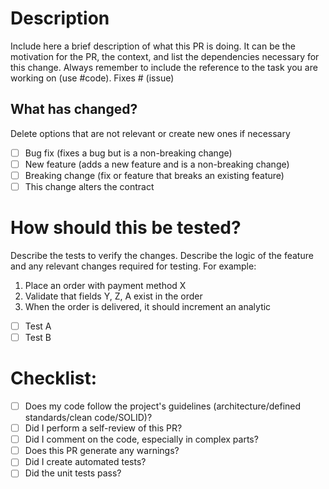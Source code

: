 # Description

Include here a brief description of what this PR is doing. It can be the motivation for the PR, the context, and list the dependencies necessary for this change. Always remember to include the reference to the task you are working on (use #code).
Fixes # (issue)

## What has changed?

Delete options that are not relevant or create new ones if necessary

- [ ] Bug fix (fixes a bug but is a non-breaking change)
- [ ] New feature (adds a new feature and is a non-breaking change)
- [ ] Breaking change (fix or feature that breaks an existing feature)
- [ ] This change alters the contract

# How should this be tested?

Describe the tests to verify the changes. Describe the logic of the feature and any relevant changes required for testing.
For example:

1. Place an order with payment method X
2. Validate that fields Y, Z, A exist in the order
3. When the order is delivered, it should increment an analytic

- [ ] Test A
- [ ] Test B

# Checklist:

- [ ] Does my code follow the project's guidelines (architecture/defined standards/clean code/SOLID)?
- [ ] Did I perform a self-review of this PR?
- [ ] Did I comment on the code, especially in complex parts?
- [ ] Does this PR generate any warnings?
- [ ] Did I create automated tests?
- [ ] Did the unit tests pass?